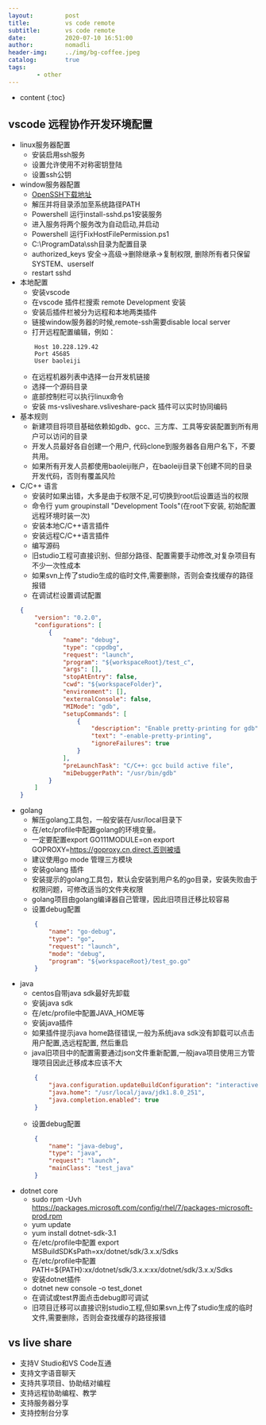 ```yaml
---
layout:         post
title:          vs code remote
subtitle:       vs code remote
date:           2020-07-10 16:51:00
author:         nomadli
header-img:     ../img/bg-coffee.jpeg
catalog:        true
tags:
        - other
---
```


* content
{:toc}

## vscode 远程协作开发环境配置
- linux服务器配置
    - 安装启用ssh服务
    - 设置允许使用不对称密钥登陆
    - 设置ssh公钥
- window服务器配置
    - [OpenSSH下载地址](https://github.com/PowerShell/Win32-OpenSSH/releases)
    - 解压并将目录添加至系统路径PATH
    - Powershell 运行install-sshd.ps1安装服务
    - 进入服务将两个服务改为自动启动,并启动
    - Powershell 运行FixHostFilePermission.ps1
    - C:\ProgramData\ssh目录为配置目录
    - authorized_keys 安全->高级->删除继承->复制权限, 删除所有者只保留SYSTEM、userself
    - restart sshd
- 本地配置
    - 安装vscode
    - 在vscode 插件栏搜索 remote Development 安装
    - 安装后插件栏被分为远程和本地两类插件
    - 链接window服务器的时候,remote-ssh需要disable local server
    - 打开远程配置编辑，例如：
    ```shell
        Host 10.228.129.42
        Port 45685
        User baoleiji
    ```
    - 在远程机器列表中选择一台开发机链接
    - 选择一个源码目录
    - 底部控制栏可以执行linux命令
    - 安装 ms-vsliveshare.vsliveshare-pack 插件可以实时协同编码
- 基本规则
    - 新建项目将项目基础依赖如gdb、gcc、三方库、工具等安装配置到所有用户可以访问的目录
    - 开发人员最好各自创建一个用户, 代码clone到服务器各自用户名下，不要共用。
    - 如果所有开发人员都使用baoleiji账户，在baoleiji目录下创建不同的目录开发代码，否则有覆盖风险
- C/C++ 语言
    - 安装时如果出错，大多是由于权限不足,可切换到root后设置适当的权限
    - 命令行 yum groupinstall "Development Tools"(在root下安装, 初始配置远程环境时装一次)
    - 安装本地C/C++语言插件
    - 安装远程C/C++语言插件
    - 编写源码
    - 旧studio工程可直接识别、但部分路径、配置需要手动修改,对复杂项目有不少一次性成本
    - 如果svn上传了studio生成的临时文件,需要删除，否则会查找缓存的路径报错
    - 在调试栏设置调试配置
    ```json
    {
        "version": "0.2.0",
        "configurations": [
            {
                "name": "debug",
                "type": "cppdbg",
                "request": "launch",
                "program": "${workspaceRoot}/test_c",
                "args": [],
                "stopAtEntry": false,
                "cwd": "${workspaceFolder}",
                "environment": [],
                "externalConsole": false,
                "MIMode": "gdb",
                "setupCommands": [
                    {
                        "description": "Enable pretty-printing for gdb",
                        "text": "-enable-pretty-printing",
                        "ignoreFailures": true
                    }
                ],
                "preLaunchTask": "C/C++: gcc build active file",
                "miDebuggerPath": "/usr/bin/gdb"
            }
        ]
    }
    ```
- golang
    - 解压golang工具包，一般安装在/usr/local目录下
    - 在/etc/profile中配置golang的环境变量。
    - 一定要配置export GO111MODULE=on export GOPROXY=https://goproxy.cn,direct,否则被墙
    - 建议使用go mode 管理三方模块
    - 安装golang 插件
    - 安装提示的golang工具包，默认会安装到用户名的go目录，安装失败由于权限问题，可修改适当的文件夹权限
    - golang项目由golang编译器自己管理，因此旧项目迁移比较容易
    - 设置debug配置
    ```json
        {
            "name": "go-debug",
            "type": "go",
            "request": "launch",
            "mode": "debug",
            "program": "${workspaceRoot}/test_go.go"
        }
    ```
- java
    - centos自带java sdk最好先卸载
    - 安装java sdk
    - 在/etc/profile中配置JAVA_HOME等
    - 安装java插件
    - 如果插件提示java home路径错误,一般为系统java sdk没有卸载可以点击用户配置,选远程配置, 然后重启
    - java旧项目中的配置需要通过json文件重新配置,一般java项目使用三方管理项目因此迁移成本应该不大
    ```json
        {
            "java.configuration.updateBuildConfiguration": "interactive",
            "java.home": "/usr/local/java/jdk1.8.0_251",
            "java.completion.enabled": true
        }
    ```
    - 设置debug配置
    ```json
        {
            "name": "java-debug",
            "type": "java",
            "request": "launch",
            "mainClass": "test_java"
        }
    ```
- dotnet core
    - sudo rpm -Uvh https://packages.microsoft.com/config/rhel/7/packages-microsoft-prod.rpm
    - yum update
    - yum install dotnet-sdk-3.1
    - 在/etc/profile中配置 export MSBuildSDKsPath=xx/dotnet/sdk/3.x.x/Sdks
    - 在/etc/profile中配置 PATH=${PATH}:xx/dotnet/sdk/3.x.x:xx/dotnet/sdk/3.x.x/Sdks
    - 安装dotnet插件
    - dotnet new console -o test_donet
    - 在调试或test界面点击debug即可调试
    - 旧项目迁移可以直接识别studio工程,但如果svn上传了studio生成的临时文件,需要删除，否则会查找缓存的路径报错

## vs live share
- 支持V Studio和VS Code互通
- 支持文字语音聊天
- 支持共享项目、协助结对编程
- 支持远程协助编程、教学
- 支持服务器分享
- 支持控制台分享